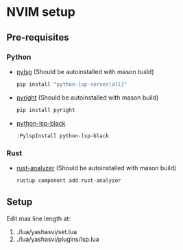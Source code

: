 # NVIM setup

## Pre-requisites 

### Python

- [pylsp](https://github.com/python-lsp/python-lsp-server)
  (Should be autoinstalled with mason build)

  ```bash
  pip install "python-lsp-server[all]"
  ```

- [pyright](https://github.com/microsoft/pyright)
  (Should be autoinstalled with mason build)

  ```bash
  pip install pyright
  ```

- [python-lsp-black](https://github.com/python-lsp/python-lsp-black)
  ```vim
  :PylspInstall python-lsp-black
  ```

### Rust

- [rust-analyzer](https://github.com/rust-lang/rust-analyzer)
  (Should be autoinstalled with mason build)

  ```bash
  rustup component add rust-analyzer
  ```

## Setup

Edit max line length at:
1. ./lua/yashasvi/set.lua
2. ./lua/yashasvi/plugins/lsp.lua
